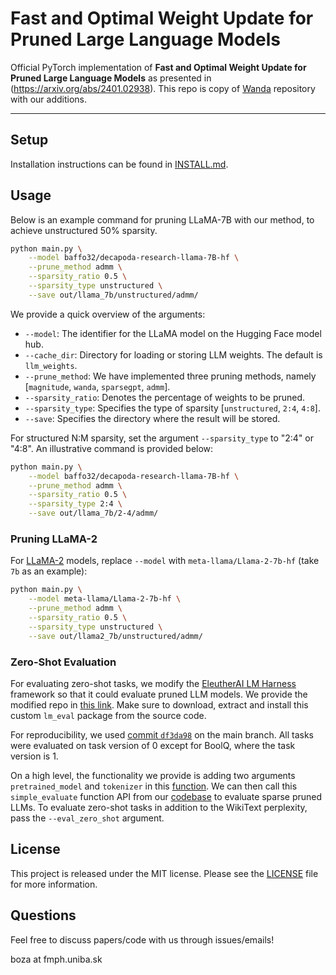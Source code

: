 # Fast and Optimal Weight Update for Pruned Large Language Models
Official PyTorch implementation of **Fast and Optimal Weight Update for Pruned Large Language Models** as presented in (https://arxiv.org/abs/2401.02938).
This repo is copy of [Wanda](https://github.com/locuslab/wanda) repository with our additions.

--- 
## Setup
Installation instructions can be found in [INSTALL.md](INSTALL.md).

## Usage
Below is an example command for pruning LLaMA-7B with our method, to achieve unstructured 50% sparsity.
```sh
python main.py \
    --model baffo32/decapoda-research-llama-7B-hf \
    --prune_method admm \
    --sparsity_ratio 0.5 \
    --sparsity_type unstructured \
    --save out/llama_7b/unstructured/admm/ 
```
We provide a quick overview of the arguments:  
- `--model`: The identifier for the LLaMA model on the Hugging Face model hub.
- `--cache_dir`: Directory for loading or storing LLM weights. The default is `llm_weights`.
- `--prune_method`: We have implemented three pruning methods, namely [`magnitude`, `wanda`, `sparsegpt`, `admm`].
- `--sparsity_ratio`: Denotes the percentage of weights to be pruned.
- `--sparsity_type`: Specifies the type of sparsity [`unstructured`, `2:4`, `4:8`].
- `--save`: Specifies the directory where the result will be stored.

For structured N:M sparsity, set the argument `--sparsity_type` to "2:4" or "4:8". An illustrative command is provided below:
```sh
python main.py \
    --model baffo32/decapoda-research-llama-7B-hf \
    --prune_method admm \
    --sparsity_ratio 0.5 \
    --sparsity_type 2:4 \
    --save out/llama_7b/2-4/admm/ 
```

### Pruning LLaMA-2
For [LLaMA-2](https://ai.meta.com/llama/) models, replace `--model` with `meta-llama/Llama-2-7b-hf` (take `7b` as an example):
```sh 
python main.py \
    --model meta-llama/Llama-2-7b-hf \
    --prune_method admm \
    --sparsity_ratio 0.5 \
    --sparsity_type unstructured \
    --save out/llama2_7b/unstructured/admm/
```

### Zero-Shot Evaluation
For evaluating zero-shot tasks, we modify the [EleutherAI LM Harness](https://github.com/EleutherAI/lm-evaluation-harness/tree/master) framework so that it could evaluate pruned LLM models. We provide the modified repo in [this link](https://drive.google.com/file/d/1zugbLyGZKsH1L19L9biHLfaGGFnEc7XL/view?usp=sharing). Make sure to download, extract and install this custom `lm_eval` package from the source code.

For reproducibility, we used [commit `df3da98`](https://github.com/EleutherAI/lm-evaluation-harness/tree/df3da98c5405deafd519c2ddca52bb7c3fe36bef) on the main branch. All tasks were evaluated on task version of 0 except for BoolQ, where the task version is 1.

On a high level, the functionality we provide is adding two arguments `pretrained_model` and `tokenizer` in this [function](https://github.com/EleutherAI/lm-evaluation-harness/blob/master/lm_eval/evaluator.py#L17). We can then call this `simple_evaluate` function API from our [codebase](https://github.com/locuslab/wanda/blob/main/lib/eval.py#L148) to evaluate sparse pruned LLMs. To evaluate zero-shot tasks in addition to the WikiText perplexity, pass the `--eval_zero_shot` argument. 

## License
This project is released under the MIT license. Please see the [LICENSE](LICENSE) file for more information.

## Questions
Feel free to discuss papers/code with us through issues/emails!

boza at fmph.uniba.sk 
